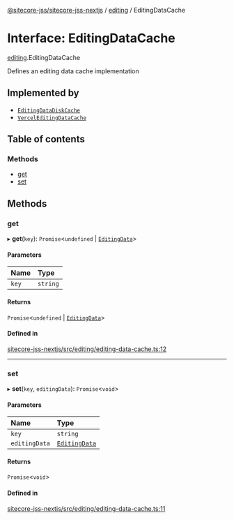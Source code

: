 [@sitecore-jss/sitecore-jss-nextjs](../README.md) / [editing](../modules/editing.md) / EditingDataCache

# Interface: EditingDataCache

[editing](../modules/editing.md).EditingDataCache

Defines an editing data cache implementation

## Implemented by

- [`EditingDataDiskCache`](../classes/editing.EditingDataDiskCache.md)
- [`VercelEditingDataCache`](../classes/editing.VercelEditingDataCache.md)

## Table of contents

### Methods

- [get](editing.EditingDataCache.md#get)
- [set](editing.EditingDataCache.md#set)

## Methods

### get

▸ **get**(`key`): `Promise`<`undefined` \| [`EditingData`](../modules/editing.md#editingdata)\>

#### Parameters

| Name | Type |
| :------ | :------ |
| `key` | `string` |

#### Returns

`Promise`<`undefined` \| [`EditingData`](../modules/editing.md#editingdata)\>

#### Defined in

[sitecore-jss-nextjs/src/editing/editing-data-cache.ts:12](https://github.com/Sitecore/jss/blob/2c76f9cae/packages/sitecore-jss-nextjs/src/editing/editing-data-cache.ts#L12)

___

### set

▸ **set**(`key`, `editingData`): `Promise`<`void`\>

#### Parameters

| Name | Type |
| :------ | :------ |
| `key` | `string` |
| `editingData` | [`EditingData`](../modules/editing.md#editingdata) |

#### Returns

`Promise`<`void`\>

#### Defined in

[sitecore-jss-nextjs/src/editing/editing-data-cache.ts:11](https://github.com/Sitecore/jss/blob/2c76f9cae/packages/sitecore-jss-nextjs/src/editing/editing-data-cache.ts#L11)
